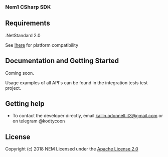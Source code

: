 ### Nem1 CSharp SDK

## Requirements
.NetStandard 2.0

See [!here](https://docs.microsoft.com/en-us/dotnet/standard/net-standard) for platform compatibility

## Documentation and Getting Started

Coming soon.

Usage examples of all API's can be found in the integration tests test project.

## Getting help

- To contact the developer directly, email kailin.odonnell.it3@gmail.com or on telegram @kodtycoon

## License

Copyright (c) 2018 NEM
Licensed under the [Apache License 2.0](LICENSE)
